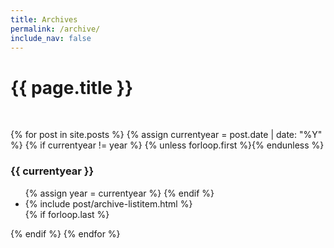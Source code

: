 ```yaml
---
title: Archives
permalink: /archive/
include_nav: false
---
```


<div class="archives" itemscope itemtype="http://schema.org/Blog">
<h1>{{ page.title }}</h1>
<p>&nbsp;</p>
{% for post in site.posts %}
    {% assign currentyear = post.date | date: "%Y" %}
    {% if currentyear != year %}
      {% unless forloop.first %}</ul>{% endunless %}
      <h3 id={{ post.date | date:"%Y" }}>{{ currentyear }}</h3>
      <ul>
      {% assign year = currentyear %} 
    {% endif %}
        <li>{% include post/archive-listitem.html %}</li>
    {% if forloop.last %}</ul>{% endif %}
{% endfor %}
</div>